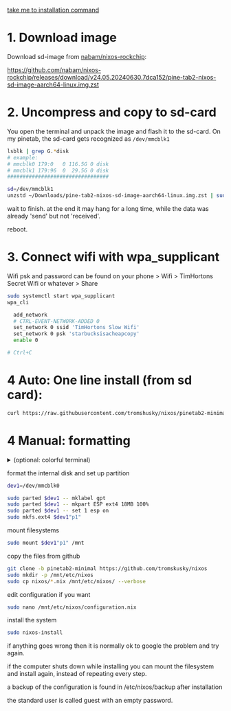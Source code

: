[take me to installation command](https://github.com/tromshusky/nixos/tree/pinetab2-minimal?tab=readme-ov-file#4-auto-one-line-install-from-sd-card)
# 1. Download image
Download sd-image from [nabam/nixos-rockchip](https://github.com/nabam/nixos-rockchip):

https://github.com/nabam/nixos-rockchip/releases/download/v24.05.20240630.7dca152/pine-tab2-nixos-sd-image-aarch64-linux.img.zst

# 2. Uncompress and copy to sd-card
You open the terminal and unpack the image and flash it to the sd-card. On my pinetab, the sd-card gets recognized as `/dev/mmcblk1`
```bash
lsblk | grep G.*disk
# example:
# mmcblk0 179:0   0 116.5G 0 disk
# mmcblk1 179:96  0  29.5G 0 disk
#################################
```
```bash
sd=/dev/mmcblk1
unzstd ~/Downloads/pine-tab2-nixos-sd-image-aarch64-linux.img.zst | sudo dd bs=1M of=$sd conv=fsync status=progress
```
wait to finish. at the end it may hang for a long time, while the data was already 'send' but not 'received'.

reboot.
# 3. Connect wifi with wpa_supplicant
Wifi psk and password can be found on your phone > Wifi > TimHortons Secret Wifi or whatever > Share
```bash
sudo systemctl start wpa_supplicant
wpa_cli

  add_network
  # CTRL-EVENT-NETWORK-ADDED 0
  set_network 0 ssid 'TimHortons Slow Wifi'
  set_network 0 psk 'starbucksisacheapcopy'
  enable 0

# Ctrl+C
```

# 4 Auto: One line install (from sd card):

```bash
curl https://raw.githubusercontent.com/tromshusky/nixos/pinetab2-minimal/install.sh | sudo sh
```

# 4 Manual: formatting
<details>
  <summary>(optional: colorful terminal)</summary>
  
```bash
nix-env -iA nixos.fish
fish
```
</details>

format the internal disk and set up partition
```bash
dev1=/dev/mmcblk0
```
```bash
sudo parted $dev1 -- mklabel gpt
sudo parted $dev1 -- mkpart ESP ext4 18MB 100%
sudo parted $dev1 -- set 1 esp on
sudo mkfs.ext4 $dev1"p1"
```
mount filesystems
```bash
sudo mount $dev1"p1" /mnt
```
copy the files from github
```bash
git clone -b pinetab2-minimal https://github.com/tromskusky/nixos
sudo mkdir -p /mnt/etc/nixos
sudo cp nixos/*.nix /mnt/etc/nixos/ --verbose
```
edit configuration if you want
```bash
sudo nano /mnt/etc/nixos/configuration.nix
```
install the system
```bash
sudo nixos-install
```
if anything goes wrong then it is normally ok to google the problem and try again.

if the computer shuts down while installing you can mount the filesystem and install again, instead of repeating every step.

a backup of the configuration is found in /etc/nixos/backup after installation

the standard user is called guest with an empty password.
